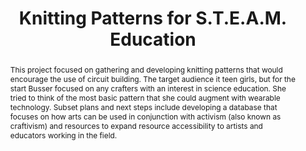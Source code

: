 ---
pid: g2021busser
done: true
title: Knitting Patterns for S.T.E.A.M. Education
category: Grad Fellowship Project
tags:
- public-humanities
- making
cohort_year: '2021'
abstract: 'This project focused on gathering and developing knitting patterns that
  would encourage the use of circuit building. The target audience it teen girls,
  but for the start Busser focused on any crafters with an interest in science education.
  She tried to think of the most basic pattern that she could augment with wearable
  technology. Subset plans and next steps include developing a database that focuses
  on how arts can be used in conjunction with activism (also known as craftivism)
  and resources to expand resource accessibility to artists and educators working
  in the field. '
pis:
- busser
order: '019'
layout: project
---
